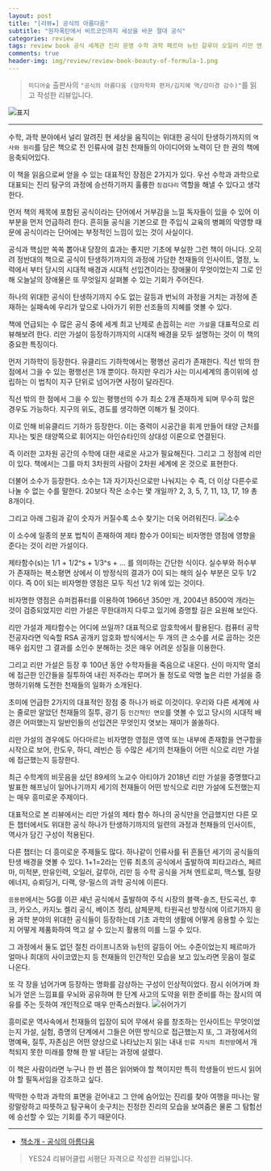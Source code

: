 ```yaml
---  
layout: post  
title: "[리뷰★] 공식의 아름다움"  
subtitle: "원자폭탄에서 비트코인까지 세상을 바꾼 절대 공식"  
categories: review  
tags: review book 공식 세계관 진리 문명 수학 과학 페르마 뉴턴 갈루아 오일러 리만 엔트로피 맥스웰 슈뢰딩거 디랙 양밀스 섀넌 블랙숄즈 카오스 켈리 베이즈 타원곡선 방정식  
comments: true  
header-img: img/review/review-book-beauty-of-formula-1.png
---  
```

  
> `미디어숲` 출판사의 `"공식의 아름다움 (양자학파 편저/김지혜 역/강미경 감수)"`를 읽고 작성한 리뷰입니다.  

![표지](https://theorydb.github.io/assets/img/review/review-book-beauty-of-formula-1.png)  

---

수학, 과학 분야에서 널리 알려진 현 세상을 움직이는 위대한 공식이 탄생하기까지의 `역사와 원리`를 담은 책으로 전 인류사에 걸친 천재들의 아이디어와 노력이 단 한 권의 책에 응축되어있다.

이 책을 읽음으로써 얻을 수 있는 대표적인 장점은 2가지가 있다. 우선 수학과 과학으로 대표되는 진리 탐구의 과정에 승선하기까지 훌륭한 `징검다리` 역할을 해낼 수 있다고 생각한다. 

먼저 책의 제목에 포함된 공식이라는 단어에서 거부감을 느낄 독자들이 있을 수 있어 이 부분을 먼저 언급하려 한다. 흔히들 공식을 기본으로 한 주입식 교육의 병폐의 악영향 때문에 공식이라는 단어에는 부정적인 느낌이 있는 것이 사실이다. 

공식과 핵심만 쏙쏙 뽑아내 당장의 효과는 좋지만 기초에 부실한 그런 책이 아니다. 오히려 정반대의 책으로 공식이 탄생하기까지의 과정에 가담한 천재들의 인사이트, 열정, 노력에서 부터 당시의 시대적 배경과 시대적 선입견이라는 장애물이 무엇이었는지 그로 인해 오늘날의 장애물은 또 무엇일지 살펴볼 수 있는 기회가 주어진다.

하나의 위대한 공식이 탄생하기까지 수도 없는 갈등과 번뇌의 과정을 거치는 과정에 존재하는 실패속에 우리가 앞으로 나아가기 위한 선조들의 지혜를 엿볼 수 있다. 

책에 언급되는 수 많은 공식 중에 세계 최고 난제로 손꼽히는 `리만 가설`을 대표적으로 리뷰해보려 한다. 리만 가설이 등장하기까지의 시대적 배경을 모두 설명하는 것이 이 책의 중요한 특징이다. 

먼저 기하학이 등장한다. 유클리드 기하학에서는 평행선 공리가 존재한다. 직선 밖의 한 점에서 그을 수 있는 평행선은 1개 뿐이다. 하지만 우리가 사는 미시세계의 종이위에 성립하는 이 법칙이 지구 단위로 넘어가면 사정이 달라진다. 

직선 밖의 한 점에서 그을 수 있는 평행선의 수가 최소 2개 존재하게 되며 무수히 많은 경우도 가능하다. 지구의 위도, 경도를 생각하면 이해가 될 것이다.

이로 인해 비유클리드 기하가 등장한다. 이는 중력이 시공간을 휘게 만들어 태양 근처를 지나는 빛은 태양쪽으로 휘어지는 아인슈타인의 상대성 이론으로 연결된다. 

즉 이러한 고차원 공간의 수학에 대한 새로운 사고가 필요해진다. 그리고 그 정점에 리만이 있다. 책에서는 그를 마치 3차원의 사람이 2차원 세계에 온 것으로 표현한다. 

더불어 소수가 등장한다. 소수는 1과 자기자신으로만 나눠지는 수 즉, 더 이상 다른수로 나눌 수 없는 수를 말한다. 20보다 작은 소수는 몇 개일까? 2, 3, 5, 7, 11, 13, 17, 19 총 8개이다.

그리고 아래 그림과 같이 숫자가 커질수록 소수 찾기는 더욱 어려워진다. 
![소수](https://theorydb.github.io/assets/img/review/review-book-beauty-of-formula-2.png)  

이 소수에 일종의 분포 법칙이 존재하여 제타 함수가 0이되는 비자명한 영점에 영향을 준다는 것이 리만 가설이다. 

제타함수(s)는 1/1 + 1/2^s + 1/3^s + ... 를 의미하는 간단한 식이다. 실수부와 허수부가 존재하는 복소평면 상에서 이 방정식의 결과가 0이 되는 해의 실수 부분은 모두 1/2이다. 즉 0이 되는 비자명한 영점은 모두 직선 1/2 위에 있는 것이다. 

비자명한 영점은 슈퍼컴퓨터를 이용하여 1966년 350만 개, 2004년 8500억 개라는 것이 검증되었지만 리만 가설은 무한대까지 다루고 있기에 증명할 길은 요원해 보인다. 

리만 가설과 제타함수는 어디에 쓰일까? 대표적으로 암호학에서 활용된다. 컴퓨터 공학 전공자라면 익숙할 RSA 공개키 암호화 방식에서는 두 개의 큰 소수를 서로 곱하는 것은 매우 쉽지만 그 결과를 소인수 분해하는 것은 매우 어려운 성질을 이용한다. 

그리고 리만 가설은 등장 후 100년 동안 수학자들을 죽음으로 내몬다. 신이 마지막 열쇠에 접근한 인간들을 질투하여 내린 저주라는 루머가 돌 정도로 악명 높은 리만 가설을 증명하기위해 도전한 천재들의 일화가 소개된다. 

초미에 언급한 2가지의 대표적인 장점 중 하나가 바로 이것이다. 우리와 다른 세계에 사는 줄로만 알았던 천재들의 질투, 광기 등 `인간적인 면모`를 엿볼 수 있고 당시의 시대적 배경은 어떠했는지 일반인들의 선입견은 무엇인지 엿보는 재미가 쏠쏠하다. 

리만 가설의 경우에도 아다마르는 비자명한 영점은 영역 또는 내부에 존재함을 연구함을 시작으로 보어, 란도우, 하디, 레빈슨 등 수많은 세기의 천재들이 어떤 식으로 리만 가설에 접근했는지 등장한다. 

최근 수학계의 비웃음을 샀던 89세의 노교수 아티야가 2018년 리만 가설을 증명했다고 발표한 해프닝이 일어나기까지 세기의 천재들이 어떤 방식으로 리만 가설에 도전했는지는 매우 흥미로운 주제이다. 

대표적으로 본 리뷰에서는 리만 가설의 제타 함수 하나의 공식만을 언급했지만 다른 모든 챕터에서도 위대한 공식 하나가 탄생하기까지의 일련의 과정과 천채들의 인사이트, 역사가 담긴 구성이 적용된다. 

다른 챕터는 더 흥미로운 주제들도 많다. 하나같이 인류사를 뒤 흔들던 세기의 공식들의 탄생 배경을 엿볼 수 있다. 1+1=2라는 인류 최초의 공식에서 출발하여 피타고라스, 페르마, 미적분, 만유인력, 오일러, 갈루아, 리만 등 수학 공식을 거쳐 엔트로피, 맥스웰, 질량 에너지, 슈뢰딩거, 디랙, 양-밀스의 과학 공식에 이른다. 

`응용편`에서는 5G를 이끈 섀넌 공식에서 출발하여 주식 시장의 블랙-솔즈, 탄도곡선, 후크, 카오스, 카지노 켈리 공식, 베이즈 정리, 삼체문제, 타원곡선 방정식에 이르기까지 응용 과학 분야의 위대한 공식들이 등장하는데 기초 과학의 생활에 어떻게 응용할 수 있는지 어떻게 제품화하여 먹고 살 수 있는지 활용의 미를 느낄 수 있다. 

그 과정에서 둘도 없던 절친 라이프니츠와 뉴턴의 갈등이 어느 수준이었는지 페르마가 얼마나 희대의 사이코였는지 등 천재들의 인간적인 모습을 보고 있노라면 웃음이 절로 나온다. 

또 각 장을 넘어가며 등장하는 명화를 감상하는 구성이 인상적이었다. 잠시 쉬어가며 좌뇌가 얻은 느낌표를 우뇌와 공유하며 한 단계 사고의 도약을 위한 준비를 하는 잠시의 여유를 주는 듯하여 개인적으로 매우 만족스러웠다. 
![쉬어가기](https://theorydb.github.io/assets/img/review/review-book-beauty-of-formula-3.png)  

흥미로운 역사속에서 천재들의 입장이 되어 무에서 유를 창조하는 인사이트는 무엇이었는지 가설, 실험, 증명의 단계에서 그들은 어떤 방식으로 접근했는지 또, 그 과정에서의 명예욕, 질투, 자존심은 어떤 양상으로 나타났는지 읽는 내내 `인류 지식의 최전방`에서 개척되지 못한 미래를 향해 한 발 내딛는 과정에 설렜다.

이 책은 사람이라면 누구나 한 번 쯤은 읽어봐야 할 책이지만 특히 학생들이 반드시 읽어야 할 필독서임을 강조하고 싶다.

딱딱한 수학과 과학의 표면을 걷어내고 그 안에 숨어있는 진리를 찾아 여행을 떠나는 말랑말랑하고 따뜻하고 탐구욕이 솟구치는 진정한 진리의 모습을 보여줌은 물론 그 탐험선에 승선할 수 있는 기회를 주기 때문이다. 

---

* [책소개 - 공식의 아름다움](http://www.yes24.com/Product/Goods/103948242?OzSrank=1)

> YES24 리뷰어클럽 서평단 자격으로 작성한 리뷰입니다.

